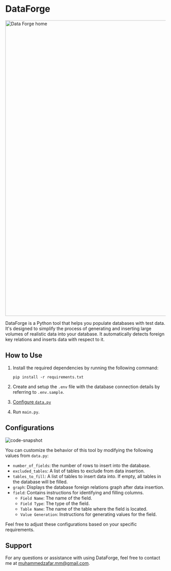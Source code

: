 # DataForge

<img width="926" alt="Data Forge home" src="https://github.com/MZaFaRM/DataForge/assets/98420006/d7ca0ca1-b958-4f78-82a2-f8b4ad3e4cf1">

DataForge is a Python tool that helps you populate databases with test data. It's designed to simplify the process of generating and inserting large volumes of realistic data into your database. It automatically detects foreign key relations and inserts data with respect to it.


## How to Use

1. Install the required dependencies by running the following command:

   ```
   pip install -r requirements.txt
   ```

2. Create and setup the `.env` file with the database connection details by referring to `.env.sample`.

3. [Configure `data.py`](#Configurations)

4. Run `main.py`.

## Configurations

![code-snapshot](https://github.com/MZaFaRM/DataForge/assets/98420006/78a2f15d-2ad7-4f56-a39b-6abb3ff07db2)

You can customize the behavior of this tool by modifying the following values from `data.py`:

- `number_of_fields`: the number of rows to insert into the database.
- `excluded_tables`: A list of tables to exclude from data insertion.
- `tables_to_fill`: A list of tables to insert data into. If empty, all tables in the database will be filled.
- `graph`: Displays the database foreign relations graph after data insertion.
- `field`: Contains instructions for identifying and filling columns.
  - `Field Name`: The name of the field.
  - `Field Type`: The type of the field.
  - `Table Name`: The name of the table where the field is located.
  - `Value Generation`: Instructions for generating values for the field.

Feel free to adjust these configurations based on your specific requirements.


## Support

For any questions or assistance with using DataForge, feel free to contact me at muhammedzafar.mm@gmail.com.
